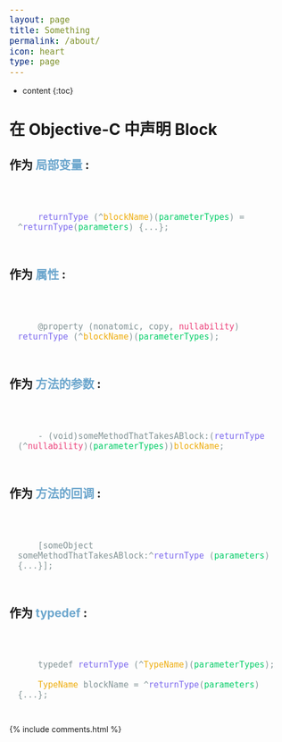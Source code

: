 ```yaml
---
layout: page
title: Something
permalink: /about/
icon: heart
type: page
---
```


* content
{:toc}

<!-- ## 关于我

## 联系我

* GitHub：[https://github.com/1ilI](https://github.com/1ilI)
* email：[zhangyue_developer@icloud.com](mailto:zhangyue_developer@icloud.com)


## 关于本站


### Update Log


## 友情链接 -->

<style>
    strong {
      color: #6CA6CD;
    }

    .return {
      color: #7B68EE;
    }

    .name {
      color: #EEAD0E;
    }

    .parameter-types, .parameters {
      color: #00CD66;
    }
    
    .nullability {
      color: #EC407A;
    }

    .disclaimer {
      line-height: 2em;
    }
    code {
      color: #839496;
      display: block;
      font-family: Monaco, Menlo, monospace;
      font-size: 15px;
      padding-top :2em;
      padding-bottom :2em;
      padding-left :1em;
      padding-right :1em;
      margin-top:1.5em;
    }

</style>

# 在 Objective-C 中声明 Block

## 作为 <strong>局部变量</strong> :
<code>
    <span class="return">returnType</span> (^<span class="name">blockName</span>)(<span class="parameter-types">parameterTypes</span>) = ^<span class="return">returnType</span>(<span class="parameters">parameters</span>) {...};
</code>

## 作为 <strong>属性</strong> :
<code>
    @property (nonatomic, copy, <span class="nullability">nullability</span>) <span class="return">returnType</span> (^<span class="name">blockName</span>)(<span class="parameter-types">parameterTypes</span>);
</code>

## 作为 <strong>方法的参数</strong> :
<code>
    - (void)someMethodThatTakesABlock:(<span class="return">returnType</span> (^<span class="nullability">nullability</span>)(<span class="parameter-types">parameterTypes</span>))<span class="name">blockName</span>;
</code>

## 作为 <strong>方法的回调</strong> :
<code>
    [someObject someMethodThatTakesABlock:^<span class="return">returnType</span> (<span class="parameters">parameters</span>) {...}];
</code>

## 作为 <strong>typedef</strong> :
<code>
    typedef <span class="return">returnType</span> (^<span class="name">TypeName</span>)(<span class="parameter-types">parameterTypes</span>);<br/>
    <span class="name">TypeName</span> blockName = ^<span class="return">returnType</span>(<span class="parameters">parameters</span>) {...};
</code>

{% include comments.html %}
